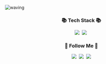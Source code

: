 ![waving](https://capsule-render.vercel.app/api?type=waving&height=200&text=Kim     J.H&fontAlign=80&fontAlignY=40&color=gradient)


<h3 align="center">📚 Tech Stack 📚</h3>
<p align="center">
  <img src="https://img.shields.io/badge/HTML5-3766AB?style=flat-square&logo=HTML5&logoColor=#E34F26"/></a>&nbsp 
  <img src="https://img.shields.io/badge/GIT-ffb13b?style=flat-square&logo=git&logoColor=#F05032"/></a>&nbsp 
  <br>
</p>

<h3 align="center">🌈 Follow Me 🌈</h3>
<p align="center">
  <a href="https://velog.io/@irlawjdgkr"><img src="https://img.shields.io/badge/Tech%20Blog-11B48A?style=flat-square&logo=Vimeo&logoColor=white&link=https://velog.io/@irlawjdgkr"/></a>&nbsp
  <a href="https://www.instagram.com/precisely_00/"><img src="https://img.shields.io/badge/Instagram-E4405F?style=flat-square&logo=Instagram&logoColor=white&link=https://www.instagram.com/precisely_00/"/></a>&nbsp
  <a href="mailto:irlawjdgkr@naver.com"><img src="https://img.shields.io/badge/Naver-0068FF?style=flat-square&logo=Naver&logoColor=white&link=irlawjdgkr@naver.com"/></a>
</p>
